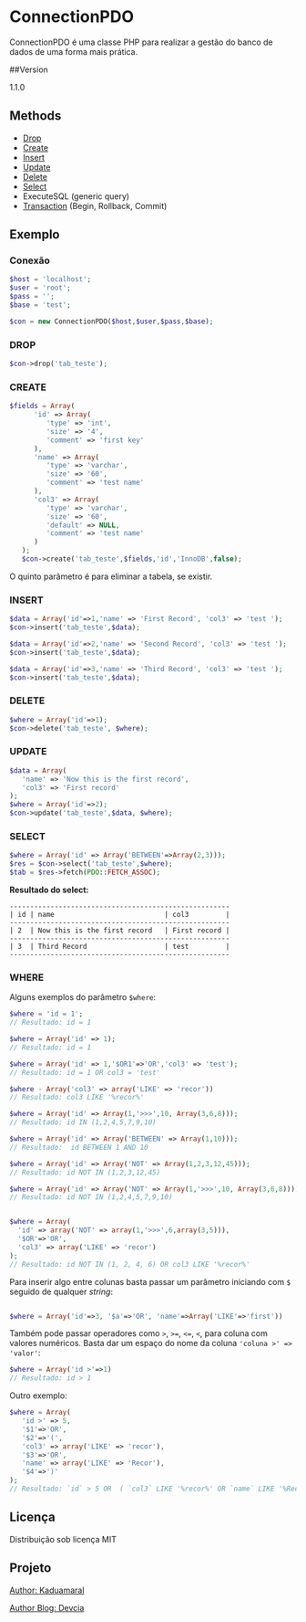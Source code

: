 # ConnectionPDO

ConnectionPDO é uma classe PHP para realizar a gestão do banco de dados de uma forma mais prática.

##Version

1.1.0

## Methods

  - [Drop](#drop)
  - [Create](#create)
  - [Insert](#insert)
  - [Update](#update)
  - [Delete](#delete)
  - [Select](#select)
  - ExecuteSQL (generic query)
  - [Transaction](#insert) (Begin, Rollback, Commit)


## Exemplo

### Conexão

```php
$host = 'localhost';
$user = 'root';
$pass = '';
$base = 'test';

$con = new ConnectionPDO($host,$user,$pass,$base);
```


### DROP

```php
$con->drop('tab_teste');
```

### CREATE

```php
$fields = Array(
      'id' => Array(
         'type' => 'int',
         'size' => '4',
         'comment' => 'first key'
      ),
      'name' => Array(
         'type' => 'varchar',
         'size' => '60',
         'comment' => 'test name'
      ),
      'col3' => Array(
         'type' => 'varchar',
         'size' => '60',
         'default' => NULL,
         'comment' => 'test name'
      )
   );
   $con->create('tab_teste',$fields,'id','InnoDB',false);
```

O quinto parâmetro é para eliminar a tabela, se existir.


### INSERT

```php
$data = Array('id'=>1,'name' => 'First Record', 'col3' => 'test ');
$con->insert('tab_teste',$data);

$data = Array('id'=>2,'name' => 'Second Record', 'col3' => 'test ');
$con->insert('tab_teste',$data);

$data = Array('id'=>3,'name' => 'Third Record', 'col3' => 'test ');
$con->insert('tab_teste',$data);
```

### DELETE

```php
$where = Array('id'=>1);
$con->delete('tab_teste', $where);
```


### UPDATE

```php
$data = Array(
   'name' => 'Now this is the first record', 
   'col3' => 'First record'
);
$where = Array('id'=>2);
$con->update('tab_teste',$data, $where);
```


### SELECT

```php
$where = Array('id' => Array('BETWEEN'=>Array(2,3)));
$res = $con->select('tab_teste',$where);
$tab = $res->fetch(PDO::FETCH_ASSOC);
```

**Resultado do select:**

```
------------------------------------------------------
| id | name                           | col3         |
------------------------------------------------------
| 2  | Now this is the first record   | First record |
------------------------------------------------------
| 3  | Third Record                   | test         |
------------------------------------------------------
```

### WHERE

Alguns exemplos do parâmetro `$where`:

```php
$where = 'id = 1'; 
// Resultado: id = 1

$where = Array('id' => 1); 
// Resultado: id = 1

$where = Array('id' => 1,'$OR1'=>'OR','col3' => 'test'); 
// Resultado: id = 1 OR col3 = 'test'

$where - Array('col3' => array('LIKE' => 'recor'))
// Resultado: col3 LIKE '%recor%'

$where = Array('id' => Array(1,'>>>',10, Array(3,6,8))); 
// Resultado: id IN (1,2,4,5,7,9,10)

$where = Array('id' => Array('BETWEEN' => Array(1,10)));
// Resultado:  id BETWEEN 1 AND 10

$where = Array('id' => Array('NOT' => Array(1,2,3,12,45)));
// Resultado: id NOT IN (1,2,3,12,45)

$where = Array('id' => Array('NOT' => Array(1,'>>>',10, Array(3,6,8)))); 
// Resultado: id NOT IN (1,2,4,5,7,9,10)


$where = Array(
  'id' => array('NOT' => array(1,'>>>',6,array(3,5))),
  '$OR'=>'OR',
  'col3' => array('LIKE' => 'recor')
);
// Resultado: id NOT IN (1, 2, 4, 6) OR col3 LIKE '%recor%'

```

Para inserir algo entre colunas basta passar um parâmetro iniciando com `$` seguido de qualquer _string_:

```php

$where = Array('id'=>3, '$a'=>'OR', 'name'=>Array('LIKE'=>'first'))
```

Também pode passar operadores como `>`, `>=`, `<=`, `<`, para coluna com valores numéricos. Basta dar um espaço do nome da coluna `'coluna >' => 'valor'`:

```php
$where = Array('id >'=>1)
// Resultado: id > 1
```

Outro exemplo:

```php
$where = Array(
   'id >' => 5,
   '$1'=>'OR',
   '$2'=>'(',
   'col3' => array('LIKE' => 'recor'),
   '$3'=>'OR',
   'name' => array('LIKE' => 'Recor'),
   '$4'=>')'
);
// Resultado: `id` > 5 OR  ( `col3` LIKE '%recor%' OR `name` LIKE '%Recor%' )
```

## Licença

Distribuição sob licença MIT


## Projeto

[Author: Kaduamaral](http://linkedin.com/in/kaduamaral)

[Author Blog: Devcia](http://devcia.com/)